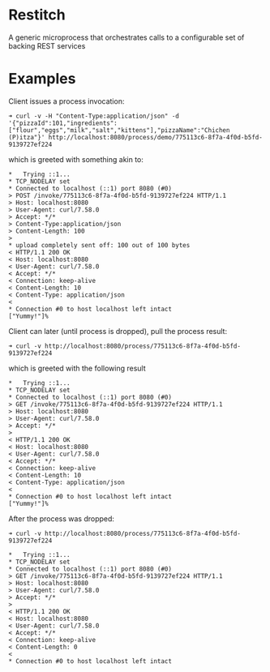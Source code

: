 Restitch
========

A generic microprocess that orchestrates calls to a configurable set of backing REST services

# Examples

Client issues a process invocation:
```
➜ curl -v -H "Content-Type:application/json" -d '{"pizzaId":101,"ingredients":["flour","eggs","milk","salt","kittens"],"pizzaName":"Chichen (P)itza"}' http://localhost:8080/process/demo/775113c6-8f7a-4f0d-b5fd-9139727ef224
```

which is greeted with something akin to:
```
*   Trying ::1...
* TCP_NODELAY set
* Connected to localhost (::1) port 8080 (#0)
> POST /invoke/775113c6-8f7a-4f0d-b5fd-9139727ef224 HTTP/1.1
> Host: localhost:8080
> User-Agent: curl/7.58.0
> Accept: */*
> Content-Type:application/json
> Content-Length: 100
> 
* upload completely sent off: 100 out of 100 bytes
< HTTP/1.1 200 OK
< Host: localhost:8080
< User-Agent: curl/7.58.0
< Accept: */*
< Connection: keep-alive
< Content-Length: 10
< Content-Type: application/json
< 
* Connection #0 to host localhost left intact
["Yummy!"]%
```

Client can later (until process is dropped), pull the process result:
```
➜ curl -v http://localhost:8080/process/775113c6-8f7a-4f0d-b5fd-9139727ef224
```

which is greeted with the following result
```
*   Trying ::1...
* TCP_NODELAY set
* Connected to localhost (::1) port 8080 (#0)
> GET /invoke/775113c6-8f7a-4f0d-b5fd-9139727ef224 HTTP/1.1
> Host: localhost:8080
> User-Agent: curl/7.58.0
> Accept: */*
> 
< HTTP/1.1 200 OK
< Host: localhost:8080
< User-Agent: curl/7.58.0
< Accept: */*
< Connection: keep-alive
< Content-Length: 10
< Content-Type: application/json
< 
* Connection #0 to host localhost left intact
["Yummy!"]%
```

After the process was dropped:
```
➜ curl -v http://localhost:8080/process/775113c6-8f7a-4f0d-b5fd-9139727ef224

*   Trying ::1...
* TCP_NODELAY set
* Connected to localhost (::1) port 8080 (#0)
> GET /invoke/775113c6-8f7a-4f0d-b5fd-9139727ef224 HTTP/1.1
> Host: localhost:8080
> User-Agent: curl/7.58.0
> Accept: */*
> 
< HTTP/1.1 200 OK
< Host: localhost:8080
< User-Agent: curl/7.58.0
< Accept: */*
< Connection: keep-alive
< Content-Length: 0
< 
* Connection #0 to host localhost left intact
```

